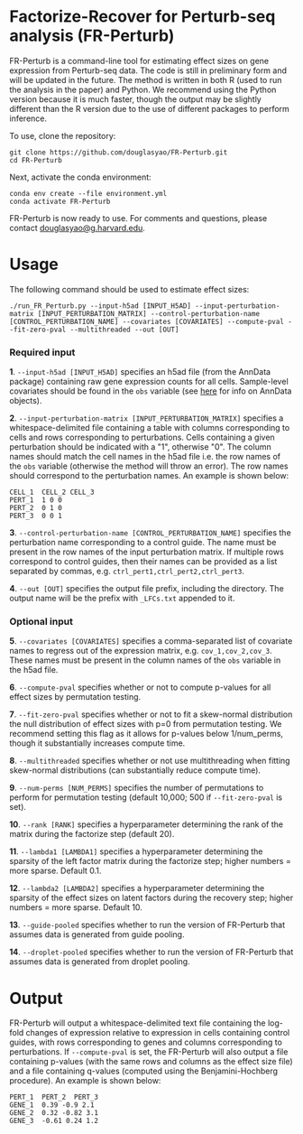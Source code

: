 # Factorize-Recover for Perturb-seq analysis (FR-Perturb)
FR-Perturb is a command-line tool for estimating effect sizes on gene expression from Perturb-seq data. The code is still in preliminary form and will be updated in the future. The method is written in both R (used to run the analysis in the paper) and Python. We recommend using the Python version because it is much faster, though the output may be slightly different than the R version due to the use of different packages to perform inference. 

To use, clone the repository:
```
git clone https://github.com/douglasyao/FR-Perturb.git
cd FR-Perturb
```

Next, activate the conda environment:

```
conda env create --file environment.yml
conda activate FR-Perturb
```

FR-Perturb is now ready to use. For comments and questions, please contact douglasyao@g.harvard.edu.

# Usage

The following command should be used to estimate effect sizes:

`
./run_FR_Perturb.py --input-h5ad [INPUT_H5AD] --input-perturbation-matrix [INPUT_PERTURBATION_MATRIX] --control-perturbation-name [CONTROL_PERTURBATION_NAME] --covariates [COVARIATES] --compute-pval --fit-zero-pval --multithreaded --out [OUT]
`

### Required input
**1**. `--input-h5ad [INPUT_H5AD]` specifies an h5ad file (from the AnnData package) containing raw gene expression counts for all cells. Sample-level covariates should be found in the `obs` variable (see [here](https://anndata.readthedocs.io/en/latest/tutorials/notebooks/getting-started.html) for info on AnnData objects).   

**2**. `--input-perturbation-matrix [INPUT_PERTURBATION_MATRIX]` specifies a whitespace-delimited file containing a table with columns corresponding to cells and rows corresponding to perturbations. Cells containing a given perturbation should be indicated with a "1", otherwise "0". The column names should match the cell names in the h5ad file i.e. the row names of the `obs` variable (otherwise the method will throw an error). The row names should correspond to the perturbation names. An example is shown below:

```
CELL_1  CELL_2 CELL_3
PERT_1  1 0 0 
PERT_2  0 1 0
PERT_3  0 0 1
```

**3**. `--control-perturbation-name [CONTROL_PERTURBATION_NAME]` specifies the perturbation name corresponding to a control guide. The name must be present in the row names of the input perturbation matrix. If multiple rows correspond to control guides, then their names can be provided as a list separated by commas, e.g. `ctrl_pert1,ctrl_pert2,ctrl_pert3`.

**4**. `--out [OUT]` specifies the output file prefix, including the directory. The output name will be the prefix with `_LFCs.txt` appended to it. 

### Optional input

**5**. `--covariates [COVARIATES]` specifies a comma-separated list of covariate names to regress out of the expression matrix, e.g. `cov_1,cov_2,cov_3`. These names must be present in the column names of the `obs` variable in the h5ad file. 

**6**. `--compute-pval` specifies whether or not to compute p-values for all effect sizes by permutation testing.

**7**. `--fit-zero-pval` specifies whether or not to fit a skew-normal distribution the null distribution of effect sizes with p=0 from permutation testing. We recommend setting this flag as it allows for p-values below 1/num_perms, though it substantially increases compute time. 

**8**. `--multithreaded` specifies whether or not use multithreading when fitting skew-normal distributions (can substantially reduce compute time). 

**9**. `--num-perms [NUM_PERMS]` specifies the number of permutations to perform for permutation testing (default 10,000; 500 if `--fit-zero-pval` is set). 

**10**. `--rank [RANK]` specifies a hyperparameter determining the rank of the matrix during the factorize step (default 20).

**11**. `--lambda1 [LAMBDA1]` specifies a hyperparameter determining the sparsity of the left factor matrix during the factorize step; higher numbers = more sparse. Default 0.1.

**12**. `--lambda2 [LAMBDA2]` specifies a hyperparameter determining the sparsity of the effect sizes on latent factors during the recovery step; higher numbers = more sparse. Default 10. 

**13**. `--guide-pooled` specifies whether to run the version of FR-Perturb that assumes data is generated from guide pooling. 

**14**. `--droplet-pooled` specifies whether to run the version of FR-Perturb that assumes data is generated from droplet pooling. 

# Output

FR-Perturb will output a whitespace-delimited text file containing the log-fold changes of expression relative to expression in cells containing control guides, with rows corresponding to genes and columns corresponding to perturbations. If `--compute-pval` is set, the FR-Perturb will also output a file containing p-values (with the same rows and columns as the effect size file) and a file containing q-values (computed using the Benjamini-Hochberg procedure). An example is shown below:

```
PERT_1  PERT_2  PERT_3
GENE_1  0.39 -0.9 2.1 
GENE_2  0.32 -0.82 3.1
GENE_3  -0.61 0.24 1.2
```



